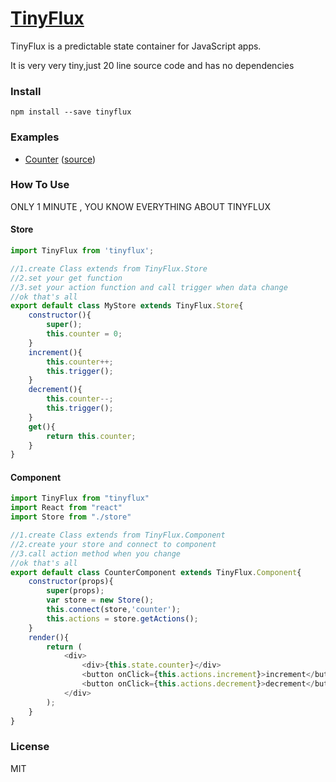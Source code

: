# [TinyFlux](https://github.com/fishedee/TinyFlux)
TinyFlux is a predictable state container for JavaScript apps. 

It is very very tiny,just 20 line source code and has no dependencies

### Install

```
npm install --save tinyflux
```

### Examples

* [Counter](https://github.com/fishedee/TinyFlux/tree/master/examples/counter) ([source](https://github.com/fishedee/TinyFlux/tree/master/examples/counter))

### How To Use
ONLY 1 MINUTE , YOU KNOW EVERYTHING ABOUT TINYFLUX

#### Store
```js
import TinyFlux from 'tinyflux';

//1.create Class extends from TinyFlux.Store
//2.set your get function
//3.set your action function and call trigger when data change
//ok that's all
export default class MyStore extends TinyFlux.Store{
	constructor(){
		super();
		this.counter = 0;
	}
	increment(){
		this.counter++;
		this.trigger();
	}
	decrement(){
		this.counter--;
		this.trigger();
	}
	get(){
		return this.counter;
	}
}
```

#### Component
```js
import TinyFlux from "tinyflux"
import React from "react"
import Store from "./store"

//1.create Class extends from TinyFlux.Component
//2.create your store and connect to component
//3.call action method when you change
//ok that's all
export default class CounterComponent extends TinyFlux.Component{
	constructor(props){
		super(props);
		var store = new Store();
		this.connect(store,'counter');
		this.actions = store.getActions();
	}
	render(){
		return (
			<div>
				<div>{this.state.counter}</div>
				<button onClick={this.actions.increment}>increment</button>
				<button onClick={this.actions.decrement}>decrement</button>
			</div>
		);
	}
}
```

### License

MIT

